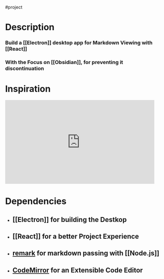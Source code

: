 #project 

# Description

### Build a [[Electron]] desktop app for Markdown Viewing with [[React]]

### With the Focus on [[Obsidian]], for preventing it discontinuation

# Inspiration
<iframe width="480" height="270" src="https://www.youtube.com/embed/gxBis8EgoAg" title="How to build a Markdown editor using Electron, ReactJS, Vite, CodeMirror, and Remark" frameborder="0" allow="accelerometer; autoplay; clipboard-write; encrypted-media; gyroscope; picture-in-picture" allowfullscreen></iframe>

# Dependencies

- ## [[Electron]] for building the Destkop
- ## [[React]] for a better Project Experience
- ## [remark](https://www.npmjs.com/package/remark) for markdown passing with [[Node.js]]
- ## [CodeMirror](https://www.npmjs.com/package/codemirror) for an Extensible Code Editor